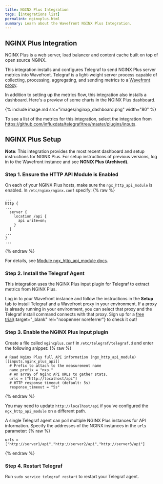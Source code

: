 ```yaml
---
title: NGINX Plus Integration
tags: [integrations list]
permalink: nginxplus.html
summary: Learn about the Wavefront NGINX Plus Integration.
---
```

## NGINX Plus Integration

NGINX Plus is a web server, load balancer and content cache built on top of open source NGINX.

This integration installs and configures Telegraf to send NGINX Plus server metrics into Wavefront. Telegraf is a light-weight server process capable of collecting, processing, aggregating, and sending metrics to a [Wavefront proxy](https://docs.wavefront.com/proxies.html).

In addition to setting up the metrics flow, this integration also installs a dashboard. Here's a preview of some charts in the NGINX Plus dashboard.

{% include image.md src="images/nginxp_dashboard.png" width="80" %}


To see a list of the metrics for this integration, select the integration from <https://github.com/influxdata/telegraf/tree/master/plugins/inputs>.
## NGINX Plus Setup



**Note:** This integration provides the most recent dashboard and setup instructions for NGINX Plus. For setup instructions of previous versions, log in to the Wavefront instance and see **NGNIX Plus (Archived)**. 

### Step 1. Ensure the HTTP API Module is Enabled

On each of your NGINX Plus hosts, make sure the `ngx_http_api_module` is enabled. In `/etc/nginx/nginx.conf` specify:
{% raw %}
```
...
http {
...
  server {
    location /api {
      api write=on;
    }
  }
...
}
...
```
{% endraw %}

For details, see [Module ngx_http_api_module docs](http://nginx.org/en/docs/http/ngx_http_api_module.html).

### Step 2. Install the Telegraf Agent

This integration uses the NGINX Plus input plugin for Telegraf to extract metrics from NGINX Plus.

Log in to your Wavefront instance and follow the instructions in the **Setup** tab to install Telegraf and a Wavefront proxy in your environment. If a proxy is already running in your environment, you can select that proxy and the Telegraf install command connects with that proxy. Sign up for a [free trial](http://wavefront.com/sign-up/?utm_source=docs.vmware.com&utm_medium=referral&utm_campaign=docs-front-page){:target="_blank" rel="noopenner noreferrer"} to check it out!

### Step 3. Enable the NGINX Plus input plugin

Create a file called `nginxplus.conf` in `/etc/telegraf/telegraf.d` and enter the following snippet:
{% raw %}
   ```
   # Read Nginx Plus full API information (ngx_http_api_module)
   [[inputs.nginx_plus_api]]
     # Prefix to attach to the measurement name
     name_prefix = "nxp."
     # An array of Nginx API URLs to gather stats.
     urls = ["http://localhost/api"]
     # HTTP response timeout (default: 5s)
     response_timeout = "5s"

   ```
{% endraw %}

You may need to update `http://localhost/api` if you've configured the `ngx_http_api_module` on a different path.

A single Telegraf agent can poll multiple NGINX Plus instances for API information. Specify the addresses of the NGINX instances in the `urls` parameter:
{% raw %}
```
urls = ["http://server1/api","http://server2/api","http://server3/api"]
```
{% endraw %}

### Step 4. Restart Telegraf

Run `sudo service telegraf restart` to restart your Telegraf agent.

